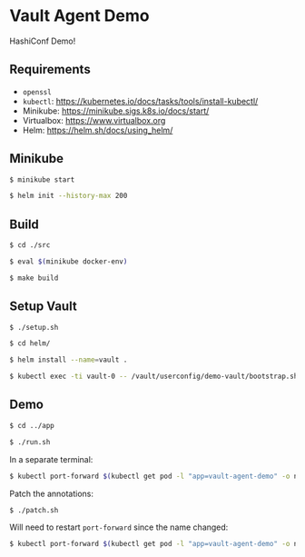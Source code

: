 # Vault Agent Demo

HashiConf Demo!

## Requirements

* `openssl`
* `kubectl`: https://kubernetes.io/docs/tasks/tools/install-kubectl/
* Minikube: https://minikube.sigs.k8s.io/docs/start/
* Virtualbox: https://www.virtualbox.org
* Helm: https://helm.sh/docs/using_helm/

## Minikube 

```bash
$ minikube start

$ helm init --history-max 200
```

## Build

```bash
$ cd ./src

$ eval $(minikube docker-env)

$ make build
```

## Setup Vault

```bash
$ ./setup.sh

$ cd helm/

$ helm install --name=vault .

$ kubectl exec -ti vault-0 -- /vault/userconfig/demo-vault/bootstrap.sh
```

## Demo

```bash
$ cd ../app

$ ./run.sh
```

In a separate terminal:

```bash
$ kubectl port-forward $(kubectl get pod -l "app=vault-agent-demo" -o name) 8200:8200 
```

Patch the annotations:

```bash
$ ./patch.sh
```

Will need to restart `port-forward` since the name changed:

```bash
$ kubectl port-forward $(kubectl get pod -l "app=vault-agent-demo" -o name) 8200:8200
```
